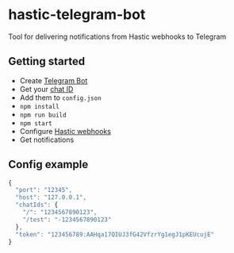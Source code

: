 # hastic-telegram-bot
Tool for delivering notifications from Hastic webhooks to Telegram

## Getting started
- Create [Telegram Bot](https://core.telegram.org/bots)
- Get your [chat ID](https://stackoverflow.com/a/32572159)
- Add them to `config.json`
- `npm install`
- `npm run build`
- `npm start`
- Configure [Hastic webhooks](https://github.com/hastic/hastic-server/wiki/Webhooks)
- Get notifications

## Config example
```javascript
{
  "port": "12345",
  "host": "127.0.0.1",
  "chatIds": {
    "/": "1234567890123",
    "/test": "-1234567890123"
  },
  "token": "123456789:AAHqa17QIUJ3fG42VfzrYg1egJ1pKEUcujE"
}
```

